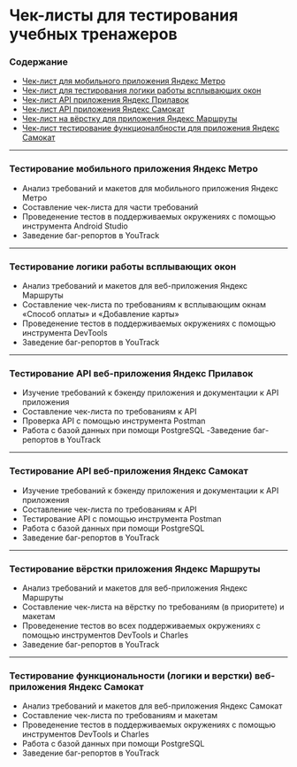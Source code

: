 # Чек-листы для тестирования учебных тренажеров
### Содержание 
- [Чек-лист для мобильного приложения Яндекс Метро](https://github.com/M-Juli/Checklists/blob/main/Чек-лист%20%20для%20мобильного%20приложения%20Яндекс%20Метро.xlsx)
- [Чек-лист для тестирования логики работы всплывающих окон](https://github.com/M-Juli/Checklists/blob/main/Чек-лист%20%20для%20тестирования%20логики%20работы%20всплывающих%20окон.xlsx)
- [Чек-лист API приложения Яндекс Прилавок](https://github.com/M-Juli/Checklists/blob/main/Чек-лист%20API%20приложения%20Яндекс%20Прилавок.xlsx)
- [Чек-лист API приложения Яндекс Самокат](https://github.com/M-Juli/Checklists/blob/main/Чек-лист%20API%20приложения%20Яндекс%20Самокат.xlsx)
- [Чек-лист на вёрстку для приложения Яндекс Маршруты](https://github.com/M-Juli/Checklists/blob/main/Чек-лист%20на%20вёрстку%20для%20приложения%20Яндекс%20Маршруты%20.xlsx)
- [Чек-лист тестирование функционалбности для приложения Яндекс Самокат](https://github.com/M-Juli/Checklists/blob/main/Чек-лист%20тестирование%20функционалбности%20для%20приложения%20Яндекс%20Самокат.xlsx)

----

### Тестирование мобильного приложения Яндекс Метро
- Анализ требований и макетов для мобильного приложения Яндекс Метро
- Составление чек-листа для части требований 
- Проведенение тестов в поддерживаемых окружениях с помощью инструмента Android Studio
- Заведение баг-репортов в YouTrack

----

### Тестирование логики работы всплывающих окон 
- Анализ требований и макетов для веб-приложения Яндекс Маршруты
- Составление чек-листа по требованиям к всплывающим окнам «Способ оплаты» и «Добавление карты»
- Проведенение тестов в поддерживаемых окружениях с помощью инструмента DevTools 
- Заведение баг-репортов в YouTrack

----

### Тестирование API веб-приложения Яндекс Прилавок
- Изучение требований к бэкенду приложения и документации к API приложения
- Составление чек-листа по требованиям к API 
- Проверка API c помощью инструмента Postman
- Работа с базой данных при помощи PostgreSQL
-Заведение баг-репортов в YouTrack

----

### Тестирование API веб-приложения Яндекс Самокат
- Изучение требований к бэкенду приложения и документации к API приложения
- Составление чек-листа по требованиям к API 
- Тестирование API c помощью инструмента Postman
- Работа с базой данных при помощи PostgreSQL
- Заведение баг-репортов в YouTrack

----

### Тестирование вёрстки приложения Яндекс Маршруты
- Анализ требований и макетов для веб-приложения Яндекс Маршруты
- Составление чек-листа на вёрстку по требованиям (в приоритете) и макетам 
- Проведенение тестов во всех  поддерживаемых окружениях с помощью инструментов DevTools и  Charles 
- Заведение баг-репортов в YouTrack

----

### Тестирование функциональности (логики и верстки) веб-приложения Яндекс Самокат
- Анализ требований и макетов для веб-приложения Яндекс Самокат
- Составление чек-листа по требованиям и макетам 
- Проведенение тестов в поддерживаемых окружениях с помощью инструментов DevTools и  Charles 
- Работа с базой данных при помощи PostgreSQL
- Заведение баг-репортов в YouTrack

